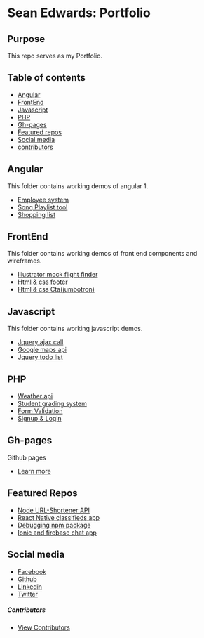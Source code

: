 # Sean Edwards: Portfolio

## Purpose
This repo serves as my Portfolio.


## Table of contents

* [Angular](#angular)
* [FrontEnd](#frontend)
* [Javascript](#javascript)
* [PHP](#php)
* [Gh-pages](#gh-pages)
* [Featured repos](#featured-repos)
* [Social media](#social-media)
* [contributors](#contributors)

## Angular

  This folder contains working demos of angular 1.

* [Employee system](https://github.com/seanedw1/Portfolio/tree/master/Angular/EmployeeDirect)
* [Song Playlist tool](https://github.com/seanedw1/Portfolio/tree/master/Angular/Playlist)
* [Shopping list](https://github.com/seanedw1/Portfolio/tree/master/Angular/groceryList)


## FrontEnd

This folder contains working demos of front end components and wireframes.

* [Illustrator mock flight finder](https://github.com/seanedw1/Portfolio/tree/master/FrontEnd/Component1)
* [Html & css footer](https://github.com/seanedw1/Portfolio/tree/master/FrontEnd/Component2)
* [Html & css Cta(jumbotron)
](https://github.com/seanedw1/Portfolio/tree/master/FrontEnd/Component3)

## Javascript

This folder contains working javascript demos.

* [Jquery ajax call](https://github.com/seanedw1/Portfolio/tree/master/Javascript/weatherApi)
* [Google maps api](https://github.com/seanedw1/Portfolio/tree/master/Javascript/mapsApi)
* [Jquery todo list](https://github.com/seanedw1/Portfolio/tree/master/Javascript/jqueryTodo)


## PHP
* [Weather api](https://github.com/seanedw1/Portfolio/tree/master/Php/Demo1)
* [Student grading system](https://github.com/seanedw1/Portfolio/tree/master/Php/Demo2)
* [Form Validation](https://github.com/seanedw1/Portfolio/tree/master/Php/Demo3)
* [Signup & Login](https://github.com/seanedw1/Portfolio/tree/master/Php/Demo4)


## Gh-pages

Github pages
* [Learn more](https://pages.github.com/)


## Featured Repos
* [Node URL-Shortener API](https://github.com/seanedw1/URL-Shortener)
* [React Native classifieds app](https://github.com/seanedw1/FsClass)
* [Debugging npm package](https://github.com/seanedw1/remer)
* [Ionic and firebase chat app](https://github.com/seanedw1/smsapp1)


## Social media

* [Facebook](https://www.facebook.com/Seanedw1/)
* [Github](https://github.com/seanedw1)
* [Linkedin](https://www.linkedin.com/in/sean-edwards-729b2545/)
* [Twitter](https://twitter.com/Seanedw1)



##### Contributors
* [View Contributors](https://github.com/seanedw1/Portfolio/graphs/contributors)
